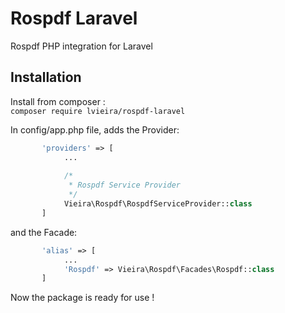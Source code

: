# Rospdf Laravel

Rospdf PHP integration for Laravel

## Installation  

Install from composer :  
`composer require lvieira/rospdf-laravel`  

In config/app.php file, adds the Provider:

```php
       'providers' => [
            ...
            
            /*
             * Rospdf Service Provider
             */
            Vieira\Rospdf\RospdfServiceProvider::class
       ]
```

and the Facade: 

```php
       'alias' => [
            ...            
            'Rospdf' => Vieira\Rospdf\Facades\Rospdf::class
       ]
```

Now the package is ready for use !